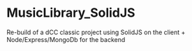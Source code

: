 # MusicLibrary_SolidJS
Re-build of a dCC classic project using SolidJS on the client + Node/Express/MongoDb for the backend
